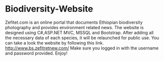 # Biodiversity-Website
Zefitet.com is an online portal that documents Ethiopian biodiversity photography and provides environment related news. The website is designed using C#,ASP.NET MVC, MSSQL and Bootstrap. After adding all the necessary data of each species, it will be relaunched for public use.
You can take a look the website by following this link. http://www.bs.zefitretnew.com/ 
Make sure you logged in with the username and password provided.
Enjoy!
